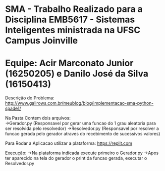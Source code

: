 # SMA - Trabalho Realizado para a Disciplina EMB5617 - Sistemas Inteligentes ministrada na UFSC Campus Joinville
# Equipe: Acir Marconato Junior (16250205) e Danilo José da Silva (16150413)

Descrição do Problema: http://www.galirows.com.br/meublog/blog/implementacao-sma-python-spade1/

Na Pasta Contem dois arquivos:<br>
->Gerador.py (Responsavel por gerar uma funcao do 1 grau aleatoria para ser resolvida pelo resolvedor)
->Resolvedor.py (Responsavel por resolver a funcao gerada pelo gerador atraves do recebimento de sucessivos valores)

Para Rodar a Aplicacao utilizar a plataforma: https://replit.com

Execução:
->Na plataforma indicada execute primeiro o Gerador.py
->Apos ter aparecido na tela do gerador o print da funcao gerada, executar o Resolvedor.py


